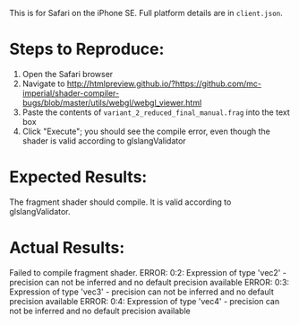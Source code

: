 This is for Safari on the iPhone SE. Full platform details are in `client.json`.

# Steps to Reproduce:
1. Open the Safari browser
2. Navigate to http://htmlpreview.github.io/?https://github.com/mc-imperial/shader-compiler-bugs/blob/master/utils/webgl/webgl_viewer.html
3. Paste the contents of `variant_2_reduced_final_manual.frag` into the text box
4. Click "Execute"; you should see the compile error, even though the shader is valid according to glslangValidator

# Expected Results:
The fragment shader should compile. It is valid according to glslangValidator.

# Actual Results:
Failed to compile fragment shader.
ERROR: 0:2: Expression of type 'vec2' - precision can not be inferred and no default precision available
ERROR: 0:3: Expression of type 'vec3' - precision can not be inferred and no default precision available
ERROR: 0:4: Expression of type 'vec4' - precision can not be inferred and no default precision available

